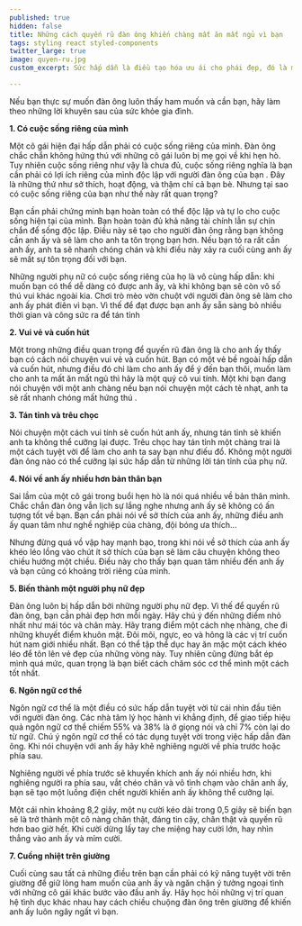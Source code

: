 ```yaml
---
published: true
hidden: false
title: Những cách quyến rũ đàn ông khiến chàng mất ăn mất ngủ vì bạn
tags: styling react styled-components
twitter_large: true
image: quyen-ru.jpg
custom_excerpt: Sức hấp dẫn là điều tạo hóa ưu ái cho phái đẹp, đó là một sức mạnh vô hình hút lấy cánh mày râu khiến họ không thể cưỡng lại. Một cô gái hấp dẫn là một người để lại ấn tượng sâu sắc sau lần gặp gỡ.

---
```


Nếu bạn thực sự muốn đàn ông luôn thấy ham muốn và cần bạn, hãy làm theo những lời khuyên sau của sức khỏe gia đình.

**1. Có cuộc sống riêng của mình**

Một cô gái hiện đại hấp dẫn phải có cuộc sống riêng của mình. Đàn ông chắc chắn không hứng thú với những cô gái luôn bị mẹ gọi về khi hẹn hò. Tuy nhiên cuộc sống riêng như vậy là chưa đủ, cuộc sống riêng nghĩa là bạn cần phải có lợi ích riêng của mình độc lập với người đàn ông của bạn . Đây là những thứ như sở thích, hoạt động, và thậm chí cả bạn bè. Nhưng tại sao có cuộc sống riêng của bạn như thế này rất quan trọng?

Bạn cần phải chứng minh bạn hoàn toàn có thể độc lập và tự lo cho cuộc sống hiện tại của mình. Bạn hoàn toàn đủ khả năng tài chính lẫn sự chín chắn để sống độc lập. Điều này sẽ tạo cho người đàn ông rằng bạn không cần anh ấy và sẽ làm cho anh ta tôn trọng bạn hơn. Nếu bạn tỏ ra rất cần anh ấy, anh ta sẽ nhanh chóng chán và khi điều này xảy ra cuối cùng anh ấy sẽ mất sự tôn trọng đối với bạn.

Những người phụ nữ có cuộc sống riêng của họ là vô cùng hấp dẫn: khi muốn bạn có thể dễ dàng có được anh ấy, và khi không bạn sẽ còn vô số thú vui khác ngoài kia. Chơi trò mèo vờn chuột với người đàn ông sẽ làm cho anh ấy phát điên vì bạn. Vì thế để đạt được bạn anh ấy sẵn sàng bỏ nhiều thời gian và công sức ra để tán tỉnh

**2. Vui vẻ và cuốn hút**

Một trong những điều quan trọng để quyến rũ đàn ông là cho anh ấy thấy bạn có cách nói chuyện vui vẻ và cuốn hút. Bạn có một vẻ bề ngoài hấp dẫn và cuốn hút, nhưng điều đó chỉ làm cho anh ấy để ý đến bạn thôi, muốn làm cho anh ta mất ăn mất ngủ thì hãy là một quý cô vui tính. Một khi bạn đang nói chuyện với một anh chàng nếu bạn nói chuyện một cách tẻ nhạt, anh ta sẽ rất nhanh chóng mất hứng thú .

**3. Tán tỉnh và trêu chọc**

Nói chuyện một cách vui tính sẽ cuốn hút anh ấy, nhưng tán tỉnh sẽ khiến anh ta không thể cưỡng lại được. Trêu chọc hay tán tỉnh một chàng trai là một cách tuyệt vời để làm cho anh ta say bạn như điếu đổ. Không một người đàn ông nào có thể cưỡng lại sức hấp dẫn từ những lời tán tỉnh của phụ nữ.

**4. Nói về anh ấy nhiều hơn bản thân bạn**

Sai lầm của một cô gái trong buổi hẹn hò là nói quá nhiều về bản thân mình. Chắc chắn đàn ông vẫn lịch sự lắng nghe nhưng anh ấy sẽ không có ấn tượng tốt về bạn. Bạn cần phải nói về sở thích của anh ấy, những điều anh ấy quan tâm như nghề nghiệp của chàng, đội bóng ưa thích…

Nhưng đừng quá vồ vập hay mạnh bạo, trong khi nói về sở thích của anh ấy khéo léo lồng vào chút ít sở thích của bạn sẽ làm câu chuyện không theo chiều hướng một chiều. Điều này cho thấy bạn quan tâm nhiều đến anh ấy và bạn cũng có khoảng trời riêng của mình.

**5. Biến thành một người phụ nữ đẹp**

Đàn ông luôn bị hấp dẫn bởi những người phụ nữ đẹp. Vì thế để quyến rũ đàn ông, bạn cần phải đẹp hơn mỗi ngày. Hãy chú ý đến những điểm nhỏ nhất như mái tóc và chân mày. Hãy trang điểm một cách nhẹ nhàng, che đi những khuyết điểm khuôn mặt. Đôi môi, ngực, eo và hông là các vị trí cuốn hút nam giới nhiều nhất. Bạn có thể tập thể dục hay ăn mặc một cách khéo léo để tôn lên vẻ đẹp của những vòng này. Tuy nhiên cũng đừng bắt ép mình quá mức, quan trọng là bạn biết cách chăm sóc cơ thể mình một cách tốt nhất.

**6. Ngôn ngữ cơ thể**

Ngôn ngữ cơ thể là một điều có sức hấp dẫn tuyệt vời từ cái nhìn đầu tiên với người đàn ông. Các nhà tâm lý học hành vi khẳng định, để giao tiếp hiệu quả ngôn ngữ cơ thể chiếm 55% và 38% là ở giọng nói và chỉ 7% còn lại do từ ngữ. Chú ý ngôn ngữ cơ thể có tác dụng tuyệt vời trong việc hấp dẫn đàn ông. Khi nói chuyện với anh ấy hãy khẽ nghiêng người về phía trước hoặc phía sau.

Nghiêng người về phía trước sẽ khuyến khích anh ấy nói nhiều hơn, khi nghiêng người ra phía sau, vắt chéo chân và vô tình chạm vào chân anh ấy, bạn sẽ tạo một luồng điện chết người khiến anh ấy không thể cưỡng lại.

Một cái nhìn khoảng 8,2 giây, một nụ cười kéo dài trong 0,5 giây sẽ biến bạn sẽ là trở thành một cô nàng chân thật, đáng tin cậy, chân thật và quyến rũ hơn bao giờ hết. Khi cười dừng lấy tay che miệng hay cười lớn, hay nhìn thẳng vào anh ấy và mỉm cười.

**7. Cuồng nhiệt trên giường**

Cuối cùng sau tất cả những điều trên bạn cần phải có kỹ năng tuyệt vời trên giường để giữ lòng ham muốn của anh ấy và ngăn chặn ý tưởng ngoại tình với những cô gái khác bước vào đầu anh ấy. Hãy học hỏi những vị trí quan hệ tình dục khác nhau hay cách chiều chuộng đàn ông trên giường để khiến anh ấy luôn ngây ngất vì bạn.